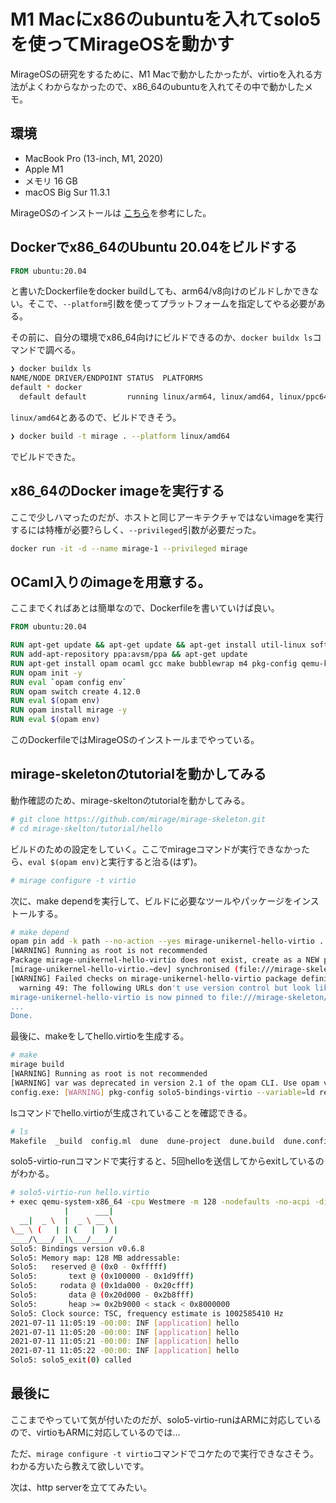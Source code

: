 # M1 Macにx86のubuntuを入れてsolo5を使ってMirageOSを動かす

MirageOSの研究をするために、M1 Macで動かしたかったが、virtioを入れる方法がよくわからなかったので、x86_64のubuntuを入れてその中で動かしたメモ。

## 環境

- MacBook Pro (13-inch, M1, 2020)
- Apple M1
- メモリ 16 GB
- macOS Big Sur 11.3.1

MirageOSのインストールは [こちら](https://debslink.hatenadiary.jp/entry/20200516/1589616362)を参考にした。

## Dockerでx86_64のUbuntu 20.04をビルドする

```dockerfile
FROM ubuntu:20.04
```

と書いたDockerfileをdocker buildしても、arm64/v8向けのビルドしかできない。そこで、`--platform`引数を使ってプラットフォームを指定してやる必要がある。

その前に、自分の環境でx86_64向けにビルドできるのか、`docker buildx ls`コマンドで調べる。

```zsh
❯ docker buildx ls
NAME/NODE DRIVER/ENDPOINT STATUS  PLATFORMS
default * docker
  default default         running linux/arm64, linux/amd64, linux/ppc64le, linux/s390x, linux/386, linux/arm/v7, linux/arm/v6
```

`linux/amd64`とあるので、ビルドできそう。

```zsh
❯ docker build -t mirage . --platform linux/amd64
```

でビルドできた。

## x86_64のDocker imageを実行する

ここで少しハマったのだが、ホストと同じアーキテクチャではないimageを実行するには特権が必要?らしく、`--privileged`引数が必要だった。

```zsh
docker run -it -d --name mirage-1 --privileged mirage
```

## OCaml入りのimageを用意する。

ここまでくればあとは簡単なので、Dockerfileを書いていけば良い。

```Dockerfile
FROM ubuntu:20.04

RUN apt-get update && apt-get update && apt-get install util-linux software-properties-common -y
RUN add-apt-repository ppa:avsm/ppa && apt-get update
RUN apt-get install opam ocaml gcc make bubblewrap m4 pkg-config qemu-kvm -y
RUN opam init -y
RUN eval `opam config env`
RUN opam switch create 4.12.0
RUN eval $(opam env)
RUN opam install mirage -y
RUN eval $(opam env)
```

このDockerfileではMirageOSのインストールまでやっている。

## mirage-skeletonのtutorialを動かしてみる

動作確認のため、mirage-skeltonのtutorialを動かしてみる。

```bash
# git clone https://github.com/mirage/mirage-skeleton.git
# cd mirage-skelton/tutorial/hello
```

ビルドのための設定をしていく。ここでmirageコマンドが実行できなかったら、`eval $(opam env)`と実行すると治る(はず)。

```bash
# mirage configure -t virtio
```

次に、make dependを実行して、ビルドに必要なツールやパッケージをインストールする。

```bash
# make depend
opam pin add -k path --no-action --yes mirage-unikernel-hello-virtio . && opam depext --yes --update mirage-unikernel-hello-virtio ; opam pin remove --no-action mirage-unikernel-hello-virtio
[WARNING] Running as root is not recommended
Package mirage-unikernel-hello-virtio does not exist, create as a NEW package? [Y/n] y
[mirage-unikernel-hello-virtio.~dev] synchronised (file:///mirage-skeleton/tutorial/hello)
[WARNING] Failed checks on mirage-unikernel-hello-virtio package definition from source at file:///mirage-skeleton/tutorial/hello:
  warning 49: The following URLs don't use version control but look like version control URLs: "https://github.com/mirage/mirage-skeleton.git#master"
mirage-unikernel-hello-virtio is now pinned to file:///mirage-skeleton/tutorial/hello (version ~dev)
...
Done.
```

最後に、makeをしてhello.virtioを生成する。

```bash
# make
mirage build
[WARNING] Running as root is not recommended
[WARNING] var was deprecated in version 2.1 of the opam CLI. Use opam var instead or set OPAMCLI environment variable to 2.0.
config.exe: [WARNING] pkg-config solo5-bindings-virtio --variable=ld returned nothing, using ld
```

lsコマンドでhello.virtioが生成されていることを確認できる。

```bash
# ls
Makefile  _build  config.ml  dune  dune-project  dune.build  dune.config  hello.virtio  hello_libvirt.xml  key_gen.ml  main.ml  mirage-unikernel-hello-virtio.opam  myocamlbuild.ml  unikernel.ml
```

solo5-virtio-runコマンドで実行すると、5回helloを送信してからexitしているのがわかる。

```bash
# solo5-virtio-run hello.virtio
+ exec qemu-system-x86_64 -cpu Westmere -m 128 -nodefaults -no-acpi -display none -serial stdio -device isa-debug-exit -kernel /mirage-skeleton/tutorial/hello/hello.virtio
            |      ___|
  __|  _ \  |  _ \ __ \
\__ \ (   | | (   |  ) |
____/\___/ _|\___/____/
Solo5: Bindings version v0.6.8
Solo5: Memory map: 128 MB addressable:
Solo5:   reserved @ (0x0 - 0xfffff)
Solo5:       text @ (0x100000 - 0x1d9fff)
Solo5:     rodata @ (0x1da000 - 0x20cfff)
Solo5:       data @ (0x20d000 - 0x2b8fff)
Solo5:       heap >= 0x2b9000 < stack < 0x8000000
Solo5: Clock source: TSC, frequency estimate is 1002585410 Hz
2021-07-11 11:05:19 -00:00: INF [application] hello
2021-07-11 11:05:20 -00:00: INF [application] hello
2021-07-11 11:05:21 -00:00: INF [application] hello
2021-07-11 11:05:22 -00:00: INF [application] hello
Solo5: solo5_exit(0) called
```

## 最後に

ここまでやっていて気が付いたのだが、solo5-virtio-runはARMに対応しているので、virtioもARMに対応しているのでは...

ただ、`mirage configure -t virtio`コマンドでコケたので実行できなさそう。わかる方いたら教えて欲しいです。

次は、http serverを立ててみたい。
